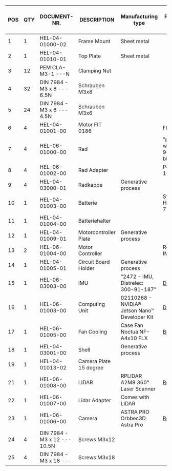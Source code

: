 
| POS | QTY | DOCUMENT-NR. | DESCRIPTION | Manufacturing type | PRODUCT CODE | possible Supplier | Price per unit (CHF) | Price total (CHF) |
| --- | --- | ------------ | ----------- | ------------------ | ------------ | ----------------- | -------------------- | ----------------- |
| 1 | 1 | HEL-04-01000-02 | Frame Mount | Sheet metal |  | [Schickli]() | 100 | 100 |
| 2 | 1 | HEL-04-01010-01 | Top Plate | Sheet metal |  | [Schickli]() | 80 | 80 |
| 3 | 12 | PEM CLA-M3-1 ---N | Clamping Nut |  |  | [Schickli]() |  | 0 |
| 4 | 32 | DIN 7984 - M3 x 8 --- 6.5N | Schrauben M3x8 |  |  | [Stock]() |  | 0 |
| 5 | 24 | DIN 7984 - M3 x 6 --- 4.5N | Schrauben M3x6 |  |  | [Stock]() |  | 0 |
| 6 | 4 | HEL-04-01001-00 | Motor FIT 0186 |  | FIT 0186 | [Robotshop](https://eu.robotshop.com/de/products/12v-dc-motor-251rpm-encoder) | 30 | 120 |
| 7 | 4 | HEL-06-01000-00 | Rad |  | "pololu-wheel-90x10mm-black" | [Robotshop](https://www.pololu.com/product/1435) | 3 | 12 |
| 8 | 4 | HEL-06-01002-00 | Rad Adapter |  | Pololu 1083 | [Robotshop](https://www.pololu.com/product/1083) | 4 | 16 |
| 9 | 4 | HEL-04-03000-01 | Radkappe | Generative process |  | [3D Printer]() |  | 0 |
| 10 | 1 | HEL-04-01003-00 | Batterie |  | Swaytronic HC 3S 7200 mAh | [Galaxus](https://www.galaxus.ch/de/s5/product/swaytronic-hc-3s-1110-v-7200-mah-rc-akku-12400744) | 71.3 | 71.3 |
| 11 | 1 | HEL-04-01004-00 | Batteriehalter |  |  | [3D Printer]() |  | 0 |
| 12 | 1 | HEL-04-01009-01 | Motorcontroller Plate | Generative process |  | [Lasercutter]() |  | 0 |
| 13 | 2 | HEL-06-01004-00 | Motor Controller |  | RoboClaw IMC404 | [Robotshop](https://www.basicmicro.com/Roboclaw-2x7A-Motor-Controller_p_55.html) | 70 | 140 |
| 14 | 1 | HEL-04-01005-01 | Circuit Board Holder | Generative process | | [3D Printer]() | 0 | 0 |
| 15 | 1 | HEL-06-03003-00 | IMU | "2472 - IMU, Distrelec: 300-91-187" | [Distrelec](https://www.distrelec.ch/en/dof-absolute-orientation-imu-fusion-breakout-3v-adafruit-2472/p/30091187) | 39 | 39 |
| 16 | 1 | HEL-06-01003-00 | Computing Unit | 02110268 - NVIDIA® Jetson Nano™ Developer Kit | [Distrelec](https://www.sparkfun.com/products/16271) | 113 | 113 |
| 17 | 1 | HEL-06-01005-00 | Fan Cooling | Case Fan Noctua NF-A4x10 FLX | [Brack](https://www.brack.ch/noctua-pc-luefter-nf-a4x10-flx-223277) | 15 | 15 |
| 18 | 1 | HEL-04-03001-00 | Shell | Generative process | | [3D Printer]() | 40 | 40 |
| 19 | 1 | HEL-04-01013-02 | Camera Plate 15 degree | | | [3D Printer]() | 20 | 20 |
| 21 | 1 | HEL-06-01008-00 | LIDAR | RPLIDAR A2M8 360° Laser Scanner | [Robotshop](https://www.robotshop.com/products/rplidar-a2m8-360-laser-scanner) | 320 | 320 |
| 22 | 1 | HEL-06-01007-00 | Lidar Adapter | Comes with LIDAR | | [Robotshop]() | 0 | 0 |
| 23 | 1 | HEL-06-01006-00 | Camera | ASTRA PRO Orbbec3D Astra Pro | [Reichelt](https://www.reichelt.de/de/de/orbbec3d-astra-pro-astra-pro-p263247.html?r=1) | 200 | 200 |
| 24 | 4 | DIN 7984 - M3 x 12 --- 10.5N | Screws M3x12 | | | [Stock]() | 0 | 0 |
| 25 | 4 | DIN 7984 - M3 x 18 --- | Screws M3x18 | | | [Stock]() | 0 | 0 |
